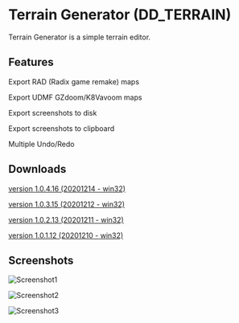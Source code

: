 # Terrain Generator (DD_TERRAIN)
Terrain Generator is a simple terrain editor.

## Features
Export RAD (Radix game remake) maps 

Export UDMF GZdoom/K8Vavoom maps

Export screenshots to disk

Export screenshots to clipboard

Multiple Undo/Redo

## Downloads
[version 1.0.4.16 (20201214 - win32)](https://sourceforge.net/projects/dd-terrain/files/DD_Terrain_1.0.4.16/DD_Terrain_1.0.4.16_win32.zip/download)

[version 1.0.3.15 (20201212 - win32)](https://sourceforge.net/projects/dd-terrain/files/DD_Terrain_1.0.3.15/DD_Terrain_1.0.3.15_win32.zip/download)

[version 1.0.2.13 (20201211 - win32)](https://sourceforge.net/projects/dd-terrain/files/DD_Terrain_1.0.1.12/DD_Terrain_1.0.2.13_win32.zip/download)

[version 1.0.1.12 (20201210 - win32)](https://sourceforge.net/projects/dd-terrain/files/DD_Terrain_1.0.1.12/DD_Terrain_1.0.1.12_win32.zip/download)

## Screenshots

![Screenshot1](https://i.postimg.cc/63NV0SkH/screenshot4.png "Screenshot1")

![Screenshot2](https://i.postimg.cc/BnXCQ25C/screenshot2.png "Screenshot2")

![Screenshot3](https://i.postimg.cc/NjSkyLpv/screenshot3.png "Screenshot3")
